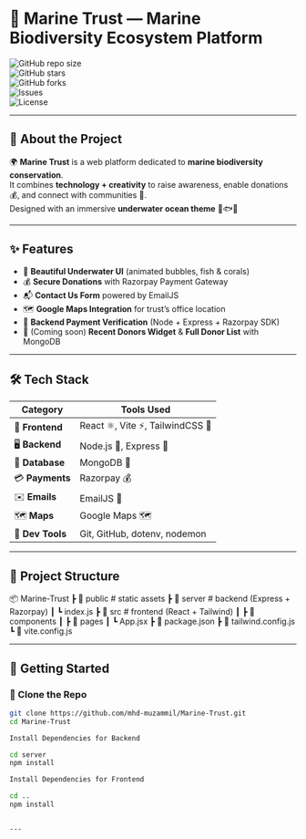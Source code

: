 # 🌊 Marine Trust — Marine Biodiversity Ecosystem Platform  

![GitHub repo size](https://img.shields.io/github/repo-size/mhd-muzammil/Marine-Trust?style=for-the-badge&color=blue)  
![GitHub stars](https://img.shields.io/github/stars/mhd-muzammil/Marine-Trust?style=for-the-badge&color=yellow)  
![GitHub forks](https://img.shields.io/github/forks/mhd-muzammil/Marine-Trust?style=for-the-badge&color=green)  
![Issues](https://img.shields.io/github/issues/mhd-muzammil/Marine-Trust?style=for-the-badge&color=red)  
![License](https://img.shields.io/github/license/mhd-muzammil/Marine-Trust?style=for-the-badge&color=purple)  

---

## 🐠 About the Project  

🌍 **Marine Trust** is a web platform dedicated to **marine biodiversity conservation**.  
It combines **technology + creativity** to raise awareness, enable donations 💰, and connect with communities 👫.  
Designed with an immersive **underwater ocean theme** 🌊🐟🪸  

---

## ✨ Features  

- 🎨 **Beautiful Underwater UI** (animated bubbles, fish & corals)  
- 💰 **Secure Donations** with Razorpay Payment Gateway  
- 📬 **Contact Us Form** powered by EmailJS  
- 🗺 **Google Maps Integration** for trust’s office location  
- 🔐 **Backend Payment Verification** (Node + Express + Razorpay SDK)  
- 🧾 (Coming soon) **Recent Donors Widget** & **Full Donor List** with MongoDB  

---

## 🛠 Tech Stack  

| Category | Tools Used |
|----------|------------|
| 🎨 **Frontend** | React ⚛️, Vite ⚡, TailwindCSS 🎨 |
| 🖥 **Backend** | Node.js 🌲, Express 🚂 |
| 💾 **Database** | MongoDB 🍃 |
| 💳 **Payments** | Razorpay 💰 |
| ✉️ **Emails** | EmailJS 📧 |
| 🗺 **Maps** | Google Maps 🗺 |
| 🔧 **Dev Tools** | Git, GitHub, dotenv, nodemon |

---

## 📂 Project Structure  

📦 Marine-Trust
┣ 📂 public # static assets
┣ 📂 server # backend (Express + Razorpay)
┃ ┗ index.js
┣ 📂 src # frontend (React + Tailwind)
┃ ┣ 📂 components
┃ ┣ 📂 pages
┃ ┗ App.jsx
┣ 📜 package.json
┣ 📜 tailwind.config.js
┗ 📜 vite.config.js


---

## 🚀 Getting Started  

### 🔹 Clone the Repo
```bash
git clone https://github.com/mhd-muzammil/Marine-Trust.git
cd Marine-Trust

Install Dependencies for Backend

cd server
npm install

Install Dependencies for Frontend

cd ..
npm install


---





